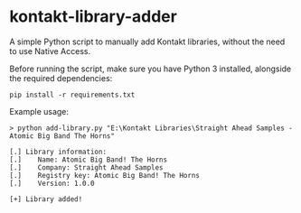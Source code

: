 # kontakt-library-adder
A simple Python script to manually add Kontakt libraries, without the need to use Native Access.

Before running the script, make sure you have Python 3 installed, alongside the required dependencies:
```
pip install -r requirements.txt
```

Example usage:
```
> python add-library.py "E:\Kontakt Libraries\Straight Ahead Samples - Atomic Big Band The Horns"

[.] Library information:
[.]    Name: Atomic Big Band! The Horns
[.]    Company: Straight Ahead Samples
[.]    Registry key: Atomic Big Band! The Horns
[.]    Version: 1.0.0

[+] Library added!
```